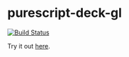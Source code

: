 # purescript-deck-gl

[![Build Status](https://travis-ci.org/f-o-a-m/purescript-deck-gl.svg?branch=master)](https://travis-ci.org/f-o-a-m/purescript-deck-gl)

Try it out [here](https://f-o-a-m.github.io/purescript-deck-gl/).

